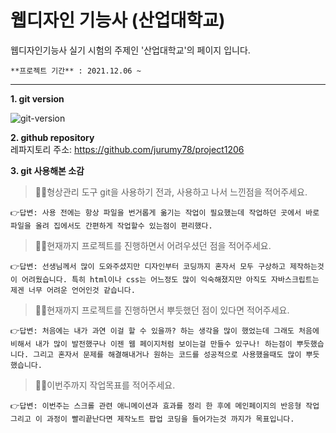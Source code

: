 # 웹디자인 기능사 (산업대학교)

웹디자인기능사 실기 시험의 주제인 '산업대학교'의 페이지 입니다.
```
**프로젝트 기간** : 2021.12.06 ~    
```
  
 
---

**1. git version**

![git-version](https://user-images.githubusercontent.com/91924618/144797951-e7e42a4f-16c2-4b05-a963-24da814e29ae.PNG)

**2. github repository**  
레파지토리 주소: <https://github.com/jurumy78/project1206>

**3. git 사용해본 소감**   
> 🙋‍♀️형상관리 도구 git을 사용하기 전과, 사용하고 나서 느낀점을 적어주세요.   

    👉답변: 사용 전에는 항상 파일을 번거롭게 옮기는 작업이 필요했는데 작업하던 곳에서 바로 파일을 올려 집에서도 간편하게 작업할수 있는점이 편리했다.

> 🙋‍♀️현재까지 프로젝트를 진행하면서 어려우셨던 점을 적어주세요. 

    👉답변: 선생님께서 많이 도와주셨지만 디자인부터 코딩까지 혼자서 모두 구상하고 제작하는것이 어려웠습니다. 특히 html이나 css는 어느정도 많이 익숙해졌지만 아직도 자바스크립트는 제겐 너무 어려운 언어인것 같습니다. 

> 🙋‍♀️현재까지 프로젝트를 진행하면서 뿌듯했던 점이 있다면 적어주세요. 

    👉답변: 처음에는 내가 과연 이걸 할 수 있을까? 하는 생각을 많이 했었는데 그래도 처음에 비해서 내가 많이 발전했구나 이젠 웹 페이지처럼 보이는걸 만들수 있구나! 하는점이 뿌듯했습니다. 그리고 혼자서 문제를 해결해내거나 원하는 코드를 성공적으로 사용했을때도 많이 뿌듯했습니다.

> 🙋‍♀️이번주까지 작업목표를 적어주세요.

    👉답변: 이번주는 스크롤 관련 애니메이션과 효과를 정리 한 후에 메인페이지의 반응형 작업 그리고 이 과정이 빨리끝난다면 제작노트 팝업 코딩을 들어가는것 까지가 목표입니다.